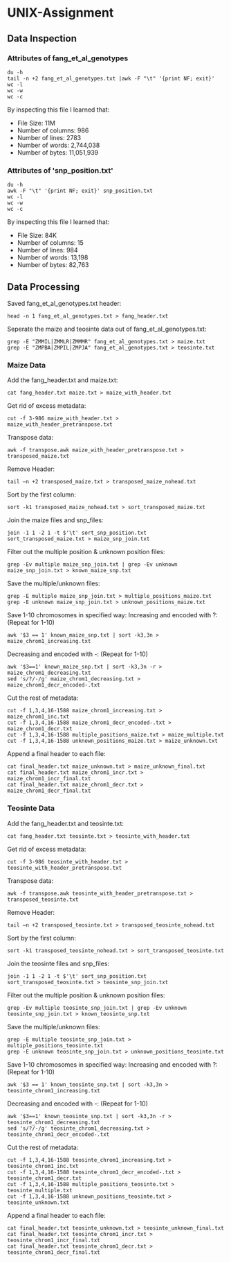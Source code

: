 # UNIX-Assignment

## Data Inspection

### Attributes of fang_et_al_genotypes
```
du -h
tail -n +2 fang_et_al_genotypes.txt |awk -F "\t" '{print NF; exit}'
wc -l
wc -w
wc -c
```
 By inspecting this file I learned that:
 
 * File Size: 11M
 * Number of columns: 986
 * Number of lines: 2783
 * Number of words: 2,744,038
 * Number of bytes: 11,051,939
 
 ### Attributes of 'snp_position.txt'
 
 ```
du -h
awk -F "\t" '{print NF; exit}' snp_position.txt
wc -l
wc -w
wc -c
 ```
 By inspecting this file I learned that:

 * File Size: 84K
 * Number of columns: 15
 * Number of lines: 984
 * Number of words: 13,198
 * Number of bytes: 82,763

 ## Data Processing

Saved fang_et_al_genotypes.txt header:
```
head -n 1 fang_et_al_genotypes.txt > fang_header.txt
```

Seperate the maize and teosinte data out of fang_et_al_genotypes.txt:
```
grep -E "ZMMIL|ZMMLR|ZMMMR" fang_et_al_genotypes.txt > maize.txt
grep -E "ZMPBA|ZMPIL|ZMPJA" fang_et_al_genotypes.txt > teosinte.txt

``` 

 ### Maize Data
Add the fang_header.txt and maize.txt:

 ```
cat fang_header.txt maize.txt > maize_with_header.txt 
 ```
 
Get rid of excess metadata:
```
cut -f 3-986 maize_with_header.txt > maize_with_header_pretranspose.txt
```

Transpose data:
```
awk -f transpose.awk maize_with_header_pretranspose.txt > transposed_maize.txt
```

Remove Header:
```
tail –n +2 transposed_maize.txt > transposed_maize_nohead.txt
```

Sort by the first column:
```
sort -k1 transposed_maize_nohead.txt > sort_transposed_maize.txt
```

Join the maize files and snp_files:
```
join -1 1 -2 1 -t $'\t' sort_snp_position.txt sort_transposed_maize.txt > maize_snp_join.txt
```

Filter out the multiple position & unknown position files:
```
grep -Ev multiple maize_snp_join.txt | grep -Ev unknown maize_snp_join.txt > known_maize_snp.txt
```

Save the multiple/unknown files:
```
grep -E multiple maize_snp_join.txt > multiple_positions_maize.txt
grep -E unknown maize_snp_join.txt > unknown_positions_maize.txt
```

Save 1-10 chromosomes in specified way:
Increasing and encoded with ?: (Repeat for 1-10)
```
awk '$3 == 1' known_maize_snp.txt | sort -k3,3n > maize_chrom1_increasing.txt
```

Decreasing and encoded with -: (Repeat for 1-10)
```
awk '$3==1' known_maize_snp.txt | sort -k3,3n -r > maize_chrom1_decreasing.txt
sed 's/?/-/g' maize_chrom1_decreasing.txt > maize_chrom1_decr_encoded-.txt
```

Cut the rest of metadata:
```
cut -f 1,3,4,16-1588 maize_chrom1_increasing.txt > maize_chrom1_inc.txt
cut -f 1,3,4,16-1588 maize_chrom1_decr_encoded-.txt > maize_chrom1_decr.txt
cut -f 1,3,4,16-1588 multiple_positions_maize.txt > maize_multiple.txt
cut -f 1,3,4,16-1588 unknown_positions_maize.txt > maize_unknown.txt
```

Append a final header to each file:
```
cat final_header.txt maize_unknown.txt > maize_unknown_final.txt
cat final_header.txt maize_chrom1_incr.txt > maize_chrom1_incr_final.txt
cat final_header.txt maize_chrom1_decr.txt > maize_chrom1_decr_final.txt
```
 
 ### Teosinte Data
Add the fang_header.txt and teosinte.txt:

 ```
cat fang_header.txt teosinte.txt > teosinte_with_header.txt 
 ```
 
Get rid of excess metadata:
```
cut -f 3-986 teosinte_with_header.txt > teosinte_with_header_pretranspose.txt
```

Transpose data:
```
awk -f transpose.awk teosinte_with_header_pretranspose.txt > transposed_teosinte.txt
```

Remove Header:
```
tail –n +2 transposed_teosinte.txt > transposed_teosinte_nohead.txt
```

Sort by the first column:
```
sort -k1 transposed_teosinte_nohead.txt > sort_transposed_teosinte.txt
```

Join the teosinte files and snp_files:
```
join -1 1 -2 1 -t $'\t' sort_snp_position.txt sort_transposed_teosinte.txt > teosinte_snp_join.txt
```

Filter out the multiple position & unknown position files:
```
grep -Ev multiple teosinte_snp_join.txt | grep -Ev unknown teosinte_snp_join.txt > known_teosinte_snp.txt
```

Save the multiple/unknown files:
```
grep -E multiple teosinte_snp_join.txt > multiple_positions_teosinte.txt
grep -E unknown teosinte_snp_join.txt > unknown_positions_teosinte.txt
```

Save 1-10 chromosomes in specified way:
Increasing and encoded with ?: (Repeat for 1-10)
```
awk '$3 == 1' known_teosinte_snp.txt | sort -k3,3n > teosinte_chrom1_increasing.txt
```

Decreasing and encoded with -: (Repeat for 1-10)
```
awk '$3==1' known_teosinte_snp.txt | sort -k3,3n -r > teosinte_chrom1_decreasing.txt
sed 's/?/-/g' teosinte_chrom1_decreasing.txt > teosinte_chrom1_decr_encoded-.txt
```

Cut the rest of metadata:
```
cut -f 1,3,4,16-1588 teosinte_chrom1_increasing.txt > teosinte_chrom1_inc.txt
cut -f 1,3,4,16-1588 teosinte_chrom1_decr_encoded-.txt > teosinte_chrom1_decr.txt
cut -f 1,3,4,16-1588 multiple_positions_teosinte.txt > teosinte_multiple.txt
cut -f 1,3,4,16-1588 unknown_positions_teosinte.txt > teosinte_unknown.txt
```

Append a final header to each file:
```
cat final_header.txt teosinte_unknown.txt > teosinte_unknown_final.txt
cat final_header.txt teosinte_chrom1_incr.txt > teosinte_chrom1_incr_final.txt
cat final_header.txt teosinte_chrom1_decr.txt > teosinte_chrom1_decr_final.txt
```
